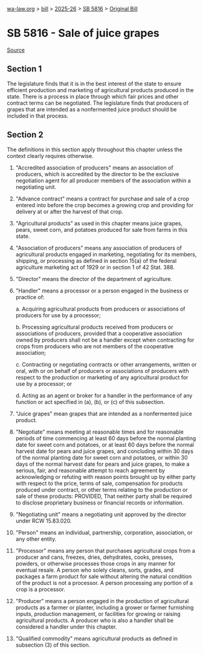 [wa-law.org](/) > [bill](/bill/) > [2025-26](/bill/2025-26/) > [SB 5816](/bill/2025-26/sb/5816/) > [Original Bill](/bill/2025-26/sb/5816/1/)

# SB 5816 - Sale of juice grapes

[Source](http://lawfilesext.leg.wa.gov/biennium/2025-26/Pdf/Bills/Senate%20Bills/5816.pdf)

## Section 1
The legislature finds that it is in the best interest of the state to ensure efficient production and marketing of agricultural products produced in the state. There is a process in place through which fair prices and other contract terms can be negotiated. The legislature finds that producers of grapes that are intended as a nonfermented juice product should be included in that process.

## Section 2
The definitions in this section apply throughout this chapter unless the context clearly requires otherwise.

1. "Accredited association of producers" means an association of producers, which is accredited by the director to be the exclusive negotiation agent for all producer members of the association within a negotiating unit.

2. "Advance contract" means a contract for purchase and sale of a crop entered into before the crop becomes a growing crop and providing for delivery at or after the harvest of that crop.

3. "Agricultural products" as used in this chapter means juice grapes, pears, sweet corn, and potatoes produced for sale from farms in this state.

4. "Association of producers" means any association of producers of agricultural products engaged in marketing, negotiating for its members, shipping, or processing as defined in section 15(a) of the federal agriculture marketing act of 1929 or in section 1 of 42 Stat. 388.

5. "Director" means the director of the department of agriculture.

6. "Handler" means a processor or a person engaged in the business or practice of:

    a. Acquiring agricultural products from producers or associations of producers for use by a processor;

    b. Processing agricultural products received from producers or associations of producers, provided that a cooperative association owned by producers shall not be a handler except when contracting for crops from producers who are not members of the cooperative association;

    c. Contracting or negotiating contracts or other arrangements, written or oral, with or on behalf of producers or associations of producers with respect to the production or marketing of any agricultural product for use by a processor; or

    d. Acting as an agent or broker for a handler in the performance of any function or act specified in (a), (b), or (c) of this subsection.

7. "Juice grapes" mean grapes that are intended as a nonfermented juice product.

8. "Negotiate" means meeting at reasonable times and for reasonable periods of time commencing at least 60 days before the normal planting date for sweet corn and potatoes, or at least 60 days before the normal harvest date for pears and juice grapes, and concluding within 30 days of the normal planting date for sweet corn and potatoes, or within 30 days of the normal harvest date for pears and juice grapes, to make a serious, fair, and reasonable attempt to reach agreement by acknowledging or refuting with reason points brought up by either party with respect to the price, terms of sale, compensation for products produced under contract, or other terms relating to the production or sale of these products: PROVIDED, That neither party shall be required to disclose proprietary business or financial records or information.

9. "Negotiating unit" means a negotiating unit approved by the director under RCW 15.83.020.

10. "Person" means an individual, partnership, corporation, association, or any other entity.

11. "Processor" means any person that purchases agricultural crops from a producer and cans, freezes, dries, dehydrates, cooks, presses, powders, or otherwise processes those crops in any manner for eventual resale. A person who solely cleans, sorts, grades, and packages a farm product for sale without altering the natural condition of the product is not a processor. A person processing any portion of a crop is a processor.

12. "Producer" means a person engaged in the production of agricultural products as a farmer or planter, including a grower or farmer furnishing inputs, production management, or facilities for growing or raising agricultural products. A producer who is also a handler shall be considered a handler under this chapter.

13. "Qualified commodity" means agricultural products as defined in subsection (3) of this section.
